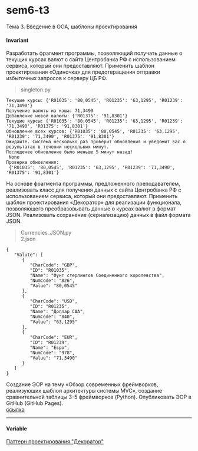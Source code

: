# sem6-t3
Тема 3. Введение в ООА, шаблоны проектирования   

#### Invariant  
Разработать фрагмент программы, позволяющий получать данные о текущих курсах валют с сайта Центробанка РФ с использованием сервиса, который они предоставляют. Применить шаблон проектирования «Одиночка» для предотвращения отправки избыточных запросов к серверу ЦБ РФ.
>singleton.py
```
Текущие курсы: {'R01035': '80,0545', 'R01235': '63,1295', 'R01239': '71,3490'}
Получение валюты из кэша: 71,3490
Добавление новой валюты: {'R01375': '91,8301'}
Текущие курсы: {'R01035': '80,0545', 'R01235': '63,1295', 'R01239': '71,3490', 'R01375': '91,8301'}
Обновление всех курсов: {'R01035': '80,0545', 'R01235': '63,1295', 'R01239': '71,3490', 'R01375': '91,8301'}
Ожидайте. Система несколько раз проверит обновления и уведомит вас о результатах в течении нескольких минут.
Последенее обновление было меньше 5 минут назад!
 None
Проверка обновления:
 {'R01035': '80,0545', 'R01235': '63,1295', 'R01239': '71,3490', 'R01375': '91,8301'}
```
На основе фрагмента программы, предложенного преподавателем, реализовать класс для получения данных с сайта Центробанка РФ с использованием сервиса, который они предоставляют. Применить шаблон проектирования «Декоратор» для реализации функционала, позволяющего преобразовывать данные о курсах валют в формат JSON. Реализовать сохранение (сериализацию) данных в файл формата JSON. 
> Currencies_JSON.py  
> 2.json
```
{
   "Valute": [
      {
         "CharCode": "GBP",
         "ID": "R01035",
         "Name": "Фунт стерлингов Соединенного королевства",
         "NumCode": "826",
         "Value": "80,0545"
      },
      {
         "CharCode": "USD",
         "ID": "R01235",
         "Name": "Доллар США",
         "NumCode": "840",
         "Value": "63,1295"
      },
      {
         "CharCode": "EUR",
         "ID": "R01239",
         "Name": "Евро",
         "NumCode": "978",
         "Value": "71,3490"
      }
   ]
}
```

Создание ЭОР на тему «Обзор современных фреймворков, реализующих шаблон архитектуры системы MVC», создание сравнительной таблицы 3-5 фреймворков (Python). Опубликовать ЭОР в GitHub (GitHub Pages).   
[ссылка](https://github.com/python-advance/sem6-t3-AnnGoga/blob/master/frame.pdf)
***
#### Variable  
[Паттерн проектирования "Декоратор"](https://github.com/herzenuni/design-patterns)
